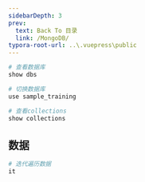 ```yaml
---
sidebarDepth: 3
prev:
  text: Back To 目录
  link: /MongoDB/
typora-root-url: ..\.vuepress\public
---
```




```sh
# 查看数据库
show dbs

# 切换数据库
use sample_training

# 查看collections
show collections
```



## 数据

```sh
# 迭代遍历数据
it
```

